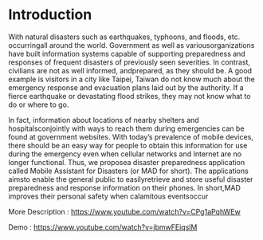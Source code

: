 Introduction
====

With  natural  disasters  such  as  earthquakes,  typhoons,  and  floods,  etc.  occurringall around the world. Government as well as variousorganizations have built information systems  capable  of  supporting  preparedness  and  responses  of  frequent  disasters  of previously seen severities. In contrast, civilians are not as well informed, andprepared, as  they  should  be.  A  good  example  is visitors in  a  city  like  Taipei,  Taiwan  do  not know  much  about  the  emergency  response  and  evacuation  plans  laid  out  by  the authority. If a fierce earthquake or devastating flood strikes, they may not know what to do or where to go. 

In  fact,  information  about  locations  of  nearby  shelters  and  hospitalsconjointly  with ways  to  reach  them  during  emergencies  can  be  found  at  government  websites.  With today’s  prevalence  of  mobile  devices,  there  should  be  an  easy  way  for  people  to obtain this information for use during the emergency even when cellular networks and Internet   are   no   longer   functional.   Thus,   we   proposea   disaster   preparedness application called Mobile Assistant for Disasters (or MAD for short). The applications aimsto   enable   the   general   public   to   easilyretrieve   and   store   useful   disaster preparedness and response information on their phones. In short,MAD improves their personal safety when calamitous eventsoccur

More Description : https://www.youtube.com/watch?v=CPg1aPqhWEw

Demo : https://www.youtube.com/watch?v=jbmwFEiqslM

